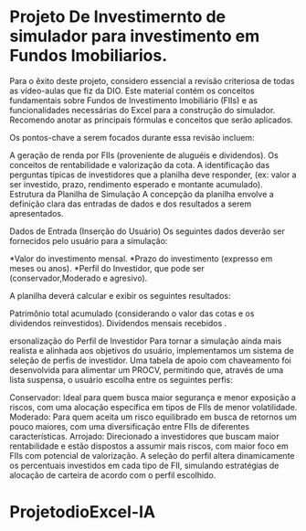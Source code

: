 # Projeto De Investimernto de simulador para investimento em Fundos Imobiliarios.
Para o êxito deste projeto, considero essencial a revisão criteriosa de todas as vídeo-aulas que fiz da DIO. Este material contém os conceitos fundamentais sobre Fundos de Investimento Imobiliário (FIIs) e as funcionalidades necessárias do Excel para a construção do simulador.
Recomendo anotar as principais fórmulas e conceitos que serão aplicados.

Os pontos-chave a serem focados durante essa revisão incluem:

A geração de renda por FIIs (proveniente de aluguéis e dividendos).
Os conceitos de rentabilidade e valorização da cota.
A identificação das perguntas típicas de investidores que a planilha deve responder, 
(ex: valor a ser investido, prazo, rendimento esperado e montante acumulado).
Estrutura da Planilha de Simulação
A concepção da planilha envolve a definição clara das entradas de dados e dos resultados a serem apresentados.

Dados de Entrada (Inserção do Usuário)
Os seguintes dados deverão ser fornecidos pelo usuário para a simulação:

*Valor do investimento mensal.
*Prazo do investimento (expresso em meses ou anos).
*Perfil do Investidor, que pode ser (conservador,Moderado e agresivo).

A planilha deverá calcular e exibir os seguintes resultados:

Patrimônio total acumulado (considerando o valor das cotas e os dividendos reinvestidos).
Dividendos mensais recebidos .

ersonalização do Perfil de Investidor
Para tornar a simulação ainda mais realista e alinhada aos objetivos do usuário, implementamos um sistema de seleção de perfis de investidor. Uma tabela de apoio com chaveamento foi desenvolvida para alimentar um PROCV, permitindo que, através de uma lista suspensa, o usuário escolha entre os seguintes perfis:

Conservador: Ideal para quem busca maior segurança e menor exposição a riscos, com uma alocação específica em tipos de FIIs de menor volatilidade.
Moderado: Para quem aceita um risco equilibrado em busca de retornos um pouco maiores, com uma diversificação entre FIIs de diferentes características.
Arrojado: Direcionado a investidores que buscam maior rentabilidade e estão dispostos a assumir mais riscos, com maior foco em FIIs com potencial de valorização.
A seleção do perfil altera dinamicamente os percentuais investidos em cada tipo de FII, simulando estratégias de alocação de carteira de acordo com o perfil escolhido.


# ProjetodioExcel-IA
